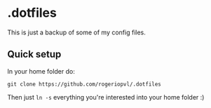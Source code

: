# .dotfiles

This is just a backup of some of my config files.

## Quick setup

In your home folder do:

    git clone https://github.com/rogeriopvl/.dotfiles

Then just `ln -s` everything you're interested into your home folder :)
